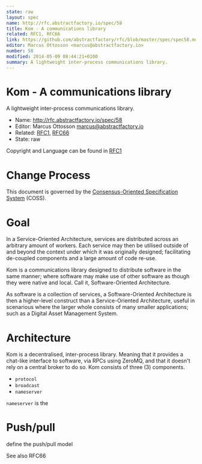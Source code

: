 ```yaml
---
state: raw
layout: spec
name: http://rfc.abstractfactory.io/spec/58
title: Kom - A communications library
related: RFC1, RFC66
link: https://github.com/abstractfactory/rfc/blob/master/spec/spec58.md
editor: Marcus Ottosson <marcus@abstractfactory.io>
number: 58
modified: 2014-05-09 08:44:21+0100
summary: A lightweight inter-process communications library.
---
```


# Kom - A communications library

A lightweight inter-process communications library.

* Name: http://rfc.abstractfactory.io/spec/58
* Editor: Marcus Ottosson <marcus@abstractfactory.io>
* Related: [RFC1](http://rfc.abstractfactory.io/spec/1), [RFC66](http://rfc.abstractfactory.io/spec/66)
* State: raw

Copyright and Language can be found in [RFC1](http://rfc.abstractfactory.io/spec/1)

# Change Process

This document is governed by the [Consensus-Oriented Specification System](http://www.digistan.org/spec:1/COSS) (COSS).

# Goal

In a Service-Oriented Architecture, services are distributed across an arbitrary amount of workers. Each service may then be utilised outside of and beyond the context under which it was originally designed; facilitating de-coupled components and a large amount of code re-use.

Kom is a communications library designed to distribute software in the same manner; where software may make use of other software as though they were native and local. Call it, Software-Oriented Architecture.

As software is a collection of services, a Software-Oriented Architecture is then a higher-level construct than a Service-Oriented Architecture, useful in scenarious where the larger whole consists of many smaller applications; such as a Digital Asset Management System.

# Architecture

Kom is a decentralised, inter-process library. Meaning that it provides a chat-like interface to software, via RPCs using ZeroMQ, and that it doesn't rely on a central broker to do so. Kom consists of three (3) components.

* `protocol`
* `broadcast`
* `nameserver`

`nameserver` is the 

# Push/pull

define the push/pull model

See also RFC66